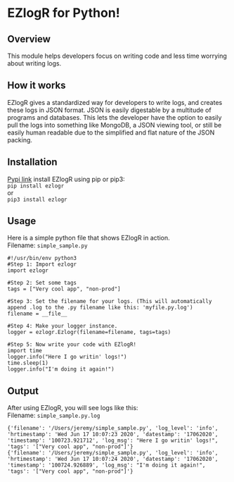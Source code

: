 # EZlogR for Python!
## Overview
This module helps developers focus on writing code and less time worrying about writing logs. 

## How it works
EZlogR gives a standardized way for developers to write logs, and creates these logs in JSON format. JSON is easily digestable by a multitude of programs and databases. This lets the developer have the option to easily pull the logs into something like MongoDB, a JSON viewing tool, or still be easily human readable due to the simplified and flat nature of the JSON packing.

## Installation
[Pypi link](https://pypi.org/project/EZlogR/)
install EZlogR using pip or pip3: <br>
`pip install ezlogr`<br> 
or <br>
`pip3 install ezlogr`

## Usage
Here is a simple python file that shows EZlogR in action.<br>
Filename: `simple_sample.py`
```
#!/usr/bin/env python3
#Step 1: Import ezlogr
import ezlogr

#Step 2: Set some tags
tags = ["Very cool app", "non-prod"]

#Step 3: Set the filename for your logs. (This will automatically append .log to the .py filename like this: 'myfile.py.log')
filename = __file__

#Step 4: Make your logger instance.
logger = ezlogr.Ezlogr(filename=filename, tags=tags)

#Step 5: Now write your code with EZlogR!
import time
logger.info("Here I go writin' logs!")
time.sleep(1)
logger.info("I'm doing it again!")
```

## Output
After using EZlogR, you will see logs like this:<br> 
Filename: `simple_sample.py.log`
```
{'filename': '/Users/jeremy/simple_sample.py', 'log_level': 'info', 'hrtimestamp': 'Wed Jun 17 10:07:23 2020', 'datestamp': '17062020', 'timestamp': '100723.921712', 'log_msg': "Here I go writin' logs!", 'tags': '["Very cool app", "non-prod"]'}
{'filename': '/Users/jeremy/simple_sample.py', 'log_level': 'info', 'hrtimestamp': 'Wed Jun 17 10:07:24 2020', 'datestamp': '17062020', 'timestamp': '100724.926889', 'log_msg': "I'm doing it again!", 'tags': '["Very cool app", "non-prod"]'}
```